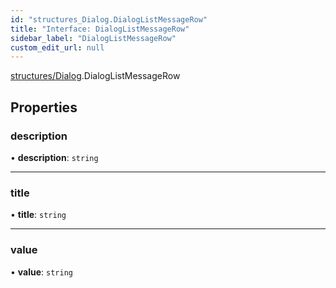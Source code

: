 ```yaml
---
id: "structures_Dialog.DialogListMessageRow"
title: "Interface: DialogListMessageRow"
sidebar_label: "DialogListMessageRow"
custom_edit_url: null
---
```


[structures/Dialog](/api/modules/structures_Dialog.md).DialogListMessageRow

## Properties

### description

• **description**: `string`

___

### title

• **title**: `string`

___

### value

• **value**: `string`
